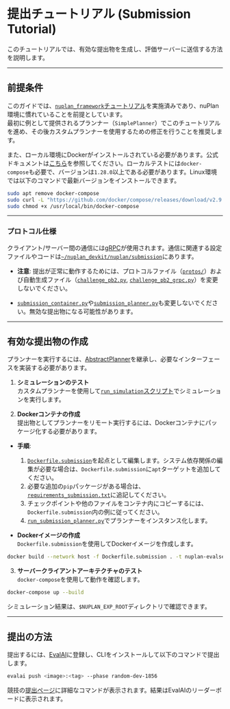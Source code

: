 # 提出チュートリアル (Submission Tutorial)

このチュートリアルでは、有効な提出物を生成し、評価サーバーに送信する方法を説明します。

---

## 前提条件

このガイドでは、[`nuplan_framework`チュートリアル](https://github.com/motional/nuplan-devkit/blob/master/tutorials/nuplan_framework.ipynb)を実施済みであり、nuPlan環境に慣れていることを前提としています。  
最初に例として提供されるプランナー（`SimplePlanner`）でこのチュートリアルを進め、その後カスタムプランナーを使用するための修正を行うことを推奨します。

また、ローカル環境にDockerがインストールされている必要があります。公式ドキュメントは[こちら](https://docs.docker.com/get-docker/)を参照してください。ローカルテストには`docker-compose`も必要で、バージョンは`1.28.0`以上である必要があります。Linux環境では以下のコマンドで最新バージョンをインストールできます。

```bash
sudo apt remove docker-compose
sudo curl -L "https://github.com/docker/compose/releases/download/v2.9.0/docker-compose-$(uname -s)-$(uname -m)" -o /usr/local/bin/docker-compose
sudo chmod +x /usr/local/bin/docker-compose
```

---

### プロトコル仕様

クライアント/サーバー間の通信には[gRPC](https://grpc.io/)が使用されます。通信に関連する設定ファイルやコードは[`~/nuplan_devkit/nuplan/submission`](https://github.com/motional/nuplan-devkit/blob/master/nuplan/submission)にあります。

- **注意**: 提出が正常に動作するためには、プロトコルファイル（[`protos/`](https://github.com/motional/nuplan-devkit/blob/master/nuplan/submission/protos)）および自動生成ファイル（[`challenge_pb2.py`](https://github.com/motional/nuplan-devkit/blob/master/nuplan/submission/challenge_pb2.py), [`challenge_pb2_grpc.py`](https://github.com/motional/nuplan-devkit/blob/master/nuplan/submission/challenge_pb2_grpc.py)）を変更しないでください。  

- [`submission_container.py`](https://github.com/motional/nuplan-devkit/blob/master/nuplan/submission/submission_container.py)や[`submission_planner.py`](https://github.com/motional/nuplan-devkit/blob/master/nuplan/submission/submission_planner.py)も変更しないでください。無効な提出物になる可能性があります。

---

## 有効な提出物の作成

プランナーを実行するには、[AbstractPlanner](https://github.com/motional/nuplan-devkit/blob/master/nuplan/planning/simulation/planner/abstract_planner.py)を継承し、必要なインターフェースを実装する必要があります。

1. **シミュレーションのテスト**  
   カスタムプランナーを使用して[`run_simulation`スクリプト](https://github.com/motional/nuplan-devkit/blob/master/tutorials)でシミュレーションを実行します。

2. **Dockerコンテナの作成**  
   提出物としてプランナーをリモート実行するには、Dockerコンテナにパッケージ化する必要があります。

- **手順**:
  1. [`Dockerfile.submission`](https://github.com/motional/nuplan-devkit/blob/master/Dockerfile.submission)を起点として編集します。システム依存関係の編集が必要な場合は、`Dockerfile.submission`に`apt`ターゲットを追加してください。
  2. 必要な追加の`pip`パッケージがある場合は、[`requirements_submission.txt`](https://github.com/motional/nuplan-devkit/blob/master/requirements_submission.txt)に追記してください。
  3. チェックポイントや他のファイルをコンテナ内にコピーするには、`Dockerfile.submission`内の例に従ってください。
  4. [`run_submission_planner.py`](https://github.com/motional/nuplan-devkit/blob/master/nuplan/submission/run_submission_planner.py)でプランナーをインスタンス化します。

- **Dockerイメージの作成**  
   `Dockerfile.submission`を使用してDockerイメージを作成します。

```bash
docker build --network host -f Dockerfile.submission . -t nuplan-evalservice-server:test.contestant
```

3. **サーバークライアントアーキテクチャのテスト**  
   `docker-compose`を使用して動作を確認します。

```bash
docker-compose up --build
```

シミュレーション結果は、`$NUPLAN_EXP_ROOT`ディレクトリで確認できます。

---

## 提出の方法

提出するには、[EvalAI](https://eval.ai/)に登録し、CLIをインストールして以下のコマンドで提出します。

```bash
evalai push <image>:<tag> --phase random-dev-1856
```

競技の[提出ページ](https://eval.ai/web/challenges/challenge-page/1856/submission)に詳細なコマンドが表示されます。結果はEvalAIのリーダーボードに表示されます。
